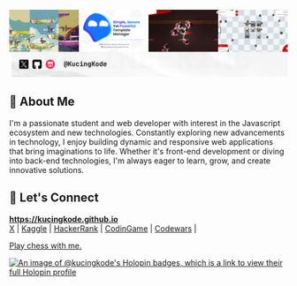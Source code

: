 ![Banner](./banner.png)

## 👋 About Me
I'm a passionate student and web developer with interest in the Javascript ecosystem and new technologies. Constantly exploring new advancements in technology, I enjoy building dynamic and responsive web applications that bring imaginations to life. Whether it's front-end development or diving into back-end technologies, I'm always eager to learn, grow, and create innovative solutions.

## 💬 Let's Connect
**<https://kucingkode.github.io>**    
[X](https://twitter.com/KucingKode) |
[Kaggle](https://www.kaggle.com/fazleadyutautomo) |
[HackerRank](https://www.hackerrank.com/profile/fazleadyuta4) |
[CodinGame](https://www.codingame.com/profile/2b9e0ee5306b795a3e0ae7b2653f72034183484) |
[Codewars](https://www.codewars.com/users/KucingKode) |

[Play chess with me.](https://www.chess.com/member/kucingkodechess)

    
[![An image of @kucingkode's Holopin badges, which is a link to view their full Holopin profile](https://holopin.me/kucingkode)](https://holopin.io/@kucingkode)
